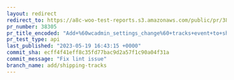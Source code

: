```yaml
---
layout: redirect
redirect_to: https://a8c-woo-test-reports.s3.amazonaws.com/public/pr/38305/api/index.html
pr_number: 38305
pr_title_encoded: "Add+%60wcadmin_settings_change%60+tracks+event+to+shipping+fields"
pr_test_type: api
last_published: "2023-05-19 16:43:15 +0000"
commit_sha: ecff4f41eff8c35fd77bac9d2a57f1c90a04f31a
commit_message: "Fix lint issue"
branch_name: add/shipping-tracks
---
```


